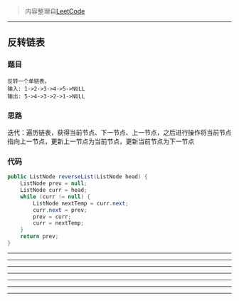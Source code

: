 >内容整理自[LeetCode](https://leetcode-cn.com/articles/)

---
## 反转链表

### 题目

```
反转一个单链表。
输入: 1->2->3->4->5->NULL
输出: 5->4->3->2->1->NULL
```

### 思路

迭代：遍历链表，获得当前节点、下一节点、上一节点，之后进行操作将当前节点指向上一节点，更新上一节点为当前节点，更新当前节点为下一节点


### 代码

```java
public ListNode reverseList(ListNode head) {
    ListNode prev = null;
    ListNode curr = head;
    while (curr != null) {
        ListNode nextTemp = curr.next;
        curr.next = prev;
        prev = curr;
        curr = nextTemp;
    }
    return prev;
}
```
---


---


---


---


---


---


---
